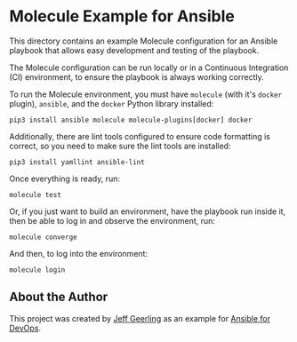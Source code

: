 # Molecule Example for Ansible

This directory contains an example Molecule configuration for an Ansible playbook that allows easy development and testing of the playbook.

The Molecule configuration can be run locally or in a Continuous Integration (CI) environment, to ensure the playbook is always working correctly.

To run the Molecule environment, you must have `molecule` (with it's `docker` plugin), `ansible`, and the `docker` Python library installed:

    pip3 install ansible molecule molecule-plugins[docker] docker

Additionally, there are lint tools configured to ensure code formatting is correct, so you need to make sure the lint tools are installed:

    pip3 install yamllint ansible-lint

Once everything is ready, run:

    molecule test

Or, if you just want to build an environment, have the playbook run inside it, then be able to log in and observe the environment, run:

    molecule converge

And then, to log into the environment:

    molecule login

## About the Author

This project was created by [Jeff Geerling](https://www.jeffgeerling.com/) as an example for [Ansible for DevOps](https://www.ansiblefordevops.com/).
